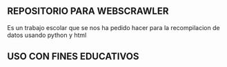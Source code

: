 ## REPOSITORIO PARA WEBSCRAWLER
Es un trabajo escolar que se nos ha pedido hacer para la recompilacion de datos usando python y html
## USO CON FINES EDUCATIVOS